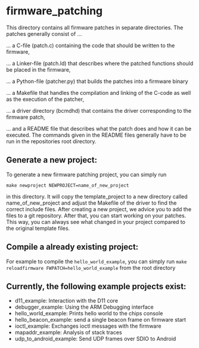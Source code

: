 # firmware_patching

This directory contains all firmware patches in separate 
directories. The patches generally consist of ...

... a C-file (patch.c) containing the code that should be 
    written to the firmware, 

... a Linker-file (patch.ld) that describes where the patched 
    functions should be placed in the firmware,

... a Python-file (patcher.py) that builds the patches into a
    firmware binary

... a Makefile that handles the compilation and linking of the
    C-code as well as the execution of the patcher,

... a driver directory (bcmdhd) that contains the driver 
    corresponding to the firmware patch,

... and a README file that describes what the patch does and how
    it can be executed. The commands given in the README files
    generally have to be run in the repositories root directory.

## Generate a new project:

To generate a new firmware patching project, you can simply run
```
make newproject NEWPROJECT=name_of_new_project
```
in this directory. It will copy the template_project to a new 
directory called name_of_new_project and adjust the Makefile of
the driver to find the correct include files. After creating a
new project, we advice you to add the files to a git repository.
After that, you can start working on your patches. This way, you
can always see what changed in your project compared to the 
original template files.

## Compile a already existing project:

For example to compile the `hello_world_example`, you can simply run
```make reloadfirmware FWPATCH=hello_world_example```
from the root directory

## Currently, the following example projects exist:

* d11_example: Interaction with the D11 core
* debugger_example: Using the ARM Debugging interface
* hello_world_example: Prints hello world to the chips console
* hello_beacon_example: send a single beacon frame on firmware start 
* ioctl_example: Exchanges ioctl messages with the firmware
* mapaddr_example: Analysis of stack traces
* udp_to_android_example: Send UDP frames over SDIO to Android

